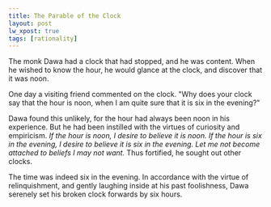 ```yaml
---
title: The Parable of the Clock
layout: post
lw_xpost: true
tags: [rationality]
---
```

The monk Dawa had a clock that had stopped, and he was content. When he wished to know the hour, he would glance at the clock, and discover that it was noon.

One day a visiting friend commented on the clock. "Why does your clock say that the hour is noon, when I am quite sure that it is six in the evening?"

Dawa found this unlikely, for the hour had always been noon in his experience. But he had been instilled with the virtues of curiosity and empiricism. *If the hour is noon, I desire to believe it is noon. If the hour is six in the evening, I desire to believe it is six in the evening. Let me not become attached to beliefs I may not want.* Thus fortified, he sought out other clocks.

The time was indeed six in the evening. In accordance with the virtue of relinquishment, and gently laughing inside at his past foolishness, Dawa serenely set his broken clock forwards by six hours.
